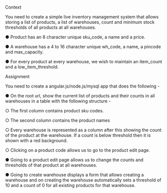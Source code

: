 Context

You need to create a simple live inventory management system that allows storing a list of
products, a list of warehouses, count and minimum stock thresholds of all products at all
warehouses.

● Product has an 8 character unique sku_code, a name and a price.

● A warehouse has a 4 to 16 character unique wh_code, a name, a pincode and
max_capacity.

● For every product at every warehouse, we wish to maintain an item_count and a
low_item_threshold.

Assignment

You need to create a angular.js/node.js/mysql app that does the following -

● On the root url, show the current list of products and their counts in all warehouses in a
table with the following structure -

○ The first column contains product sku codes.

○ The second column contains the product names

○ Every warehouse is represented as a column after this showing the count of the
product at the warehouse. If a count is below threshold then it is shown with a red
background.

○ Clicking on a product code allows us to go to the product edit page.

● Going to a product edit page allows us to change the counts and thresholds of that
product at all warehouses.

● Going to create warehouse displays a form that allows creating a warehouse and on
creating the warehouse automatically sets a threshold of 10 and a count of 0 for all
existing products for that warehouse.

